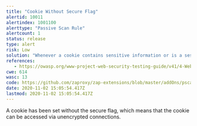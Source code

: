 ```yaml
---
title: "Cookie Without Secure Flag"
alertid: 10011
alertindex: 1001100
alerttype: "Passive Scan Rule"
alertcount: 1
status: release
type: alert
risk: Low
solution: "Whenever a cookie contains sensitive information or is a session token, then it should always be passed using an encrypted channel. Ensure that the secure flag is set for cookies containing such sensitive information."
references:
   - https://owasp.org/www-project-web-security-testing-guide/v41/4-Web_Application_Security_Testing/06-Session_Management_Testing/02-Testing_for_Cookies_Attributes.html
cwe: 614
wasc: 13
code: https://github.com/zaproxy/zap-extensions/blob/master/addOns/pscanrules/src/main/java/org/zaproxy/zap/extension/pscanrules/CookieSecureFlagScanRule.java
date: 2020-11-02 15:05:54.417Z
lastmod: 2020-11-02 15:05:54.417Z
---
```

A cookie has been set without the secure flag, which means that the cookie can be accessed via unencrypted connections.
